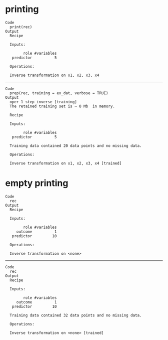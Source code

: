 # printing

    Code
      print(rec)
    Output
      Recipe
      
      Inputs:
      
            role #variables
       predictor          5
      
      Operations:
      
      Inverse transformation on x1, x2, x3, x4

---

    Code
      prep(rec, training = ex_dat, verbose = TRUE)
    Output
      oper 1 step inverse [training] 
      The retained training set is ~ 0 Mb  in memory.
      
      Recipe
      
      Inputs:
      
            role #variables
       predictor          5
      
      Training data contained 20 data points and no missing data.
      
      Operations:
      
      Inverse transformation on x1, x2, x3, x4 [trained]

# empty printing

    Code
      rec
    Output
      Recipe
      
      Inputs:
      
            role #variables
         outcome          1
       predictor         10
      
      Operations:
      
      Inverse transformation on <none>

---

    Code
      rec
    Output
      Recipe
      
      Inputs:
      
            role #variables
         outcome          1
       predictor         10
      
      Training data contained 32 data points and no missing data.
      
      Operations:
      
      Inverse transformation on <none> [trained]

